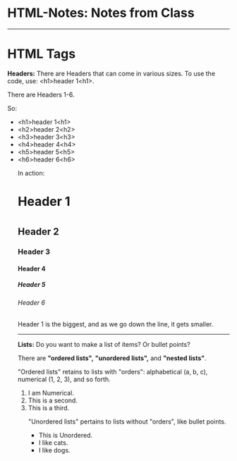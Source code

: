 # HTML-Notes: Notes from Class

<hr>

<h1>HTML Tags</h1>

<b>Headers:</b>
There are Headers that can come in various sizes. To use the code, use: 
&lt;h1>header 1&lt;h1>.

There are Headers 1-6. 

So:
<ul>
  <li>&lt;h1>header 1&lt;h1></li>
  <li>&lt;h2>header 2&lt;h2></li>
  <li>&lt;h3>header 3&lt;h3></li>
  <li>&lt;h4>header 4&lt;h4></li>
  <li>&lt;h5>header 5&lt;h5></li>
  <li>&lt;h6>header 6&lt;h6></li>

In action:
<h1>Header 1<h1>
  <h2>Header 2</h2>
  <h3>Header 3</h3>
  <h4>Header 4</h4>
  <h5>Header 5</h5>
  <h6>Header 6</h6>
  
  Header 1 is the biggest, and as we go down the line, it gets smaller.

<hr>

<b>Lists:</b> Do you want to make a list of items? Or bullet points?

<p>
There are <b>"ordered lists",</b> <b>"unordered lists",</b> and <b>"nested lists"</b>.
</p>

<p>
  "Ordered lists" retains to lists with "orders": alphabetical (a, b, c), numerical (1, 2, 3), and so forth. 
    <ol>
      <li>I am Numerical.</li>
      <li>This is a second.</li>
      <li>This is a third.</li>
</p>

<p>
  "Unordered lists" pertains to lists without "orders", like bullet points. 
    <ul>
      <li>This is Unordered.</li>
      <li>I like cats.</li>
      <li>I like dogs.</li>
</p>      
      
      
